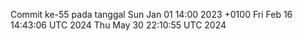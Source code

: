 Commit ke-55 pada tanggal Sun Jan 01 14:00 2023 +0100
Fri Feb 16 14:43:06 UTC 2024
Thu May 30 22:10:55 UTC 2024
